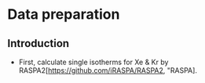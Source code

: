 # Data preparation

## Introduction

- First, calculate single isotherms for Xe & Kr by RASPA2[https://github.com/iRASPA/RASPA2, "RASPA].
